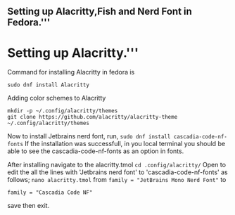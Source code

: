 ## Setting up Alacritty,Fish and Nerd Font in Fedora.'''

# Setting up Alacritty.'''


Command for installing Alacritty in fedora is 

```
sudo dnf install Alacritty
```

Adding color schemes to Alacritty

```
mkdir -p ~/.config/alacritty/themes
git clone https://github.com/alacritty/alacritty-theme ~/.config/alacritty/themes
```

Now to install Jetbrains nerd font, run,
```sudo dnf install cascadia-code-nf-fonts```
If the installation was successfull, in you local terminal you should be able to see the cascadia-code-nf-fonts as an option in fonts.

After installing navigate to the alacritty.tmol
```cd .config/alacritty/```
Open to edit the all the lines with 'Jetbrains nerd font' to 'cascadia-code-nf-fonts' as follows;
```nano alacritty.tmol```
from `family = "JetBrains Mono Nerd Font"` to 
```
family = "Cascadia Code NF"
```
save then exit.

